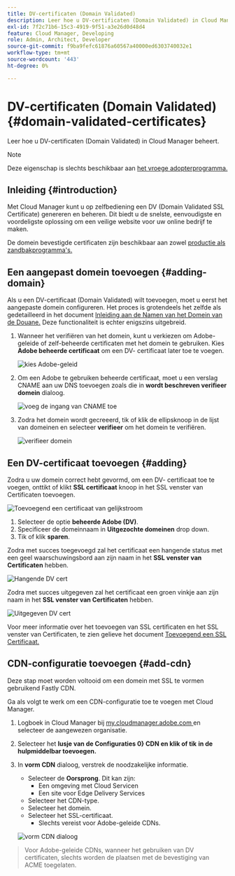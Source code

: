 ```yaml
---
title: DV-certificaten (Domain Validated)
description: Leer hoe u DV-certificaten (Domain Validated) in Cloud Manager beheert.
exl-id: 7f2c71b6-15c3-4919-9f51-a3e26d0d48d4
feature: Cloud Manager, Developing
role: Admin, Architect, Developer
source-git-commit: f9ba9fefc61876a60567a40000ed6303740032e1
workflow-type: tm+mt
source-wordcount: '443'
ht-degree: 0%

---
```


# DV-certificaten (Domain Validated) {#domain-validated-certificates}

Leer hoe u DV-certificaten (Domain Validated) in Cloud Manager beheert.

>[!NOTE]
>
>Deze eigenschap is slechts beschikbaar aan [ het vroege adopterprogramma.](/help/implementing/cloud-manager/release-notes/current.md#early-adoption)

## Inleiding {#introduction}

Met Cloud Manager kunt u op zelfbediening een DV (Domain Validated SSL Certificate) genereren en beheren. Dit biedt u de snelste, eenvoudigste en voordeligste oplossing om een veilige website voor uw online bedrijf te maken.

De domein bevestigde certificaten zijn beschikbaar aan zowel [ productie als zandbakprogramma&#39;s.](/help/implementing/cloud-manager/getting-access-to-aem-in-cloud/program-types.md)

## Een aangepast domein toevoegen {#adding-domain}

Als u een DV-certificaat (Domain Validated) wilt toevoegen, moet u eerst het aangepaste domein configureren. Het proces is grotendeels het zelfde als gedetailleerd in het document [ Inleiding aan de Namen van het Domein van de Douane.](/help/implementing/cloud-manager/custom-domain-names/introduction.md) Deze functionaliteit is echter enigszins uitgebreid.

1. Wanneer het verifiëren van het domein, kunt u verkiezen om Adobe-geleide of zelf-beheerde certificaten met het domein te gebruiken. Kies **Adobe beheerde certificaat** om een DV- certificaat later toe te voegen.

   ![ kies Adobe-geleid ](assets/verify-domain-dialog.png)

1. Om een Adobe te gebruiken beheerde certificaat, moet u een verslag CNAME aan uw DNS toevoegen zoals die in **wordt beschreven verifieer domein** dialoog.

   ![ voeg de ingang van CNAME ](assets/verify-domain-dialog-adobe-managed.png) toe

1. Zodra het domein wordt gecreeerd, tik of klik de ellipsknoop in de lijst van domeinen en selecteer **verifieer** om het domein te verifiëren.

   ![ verifieer domein ](assets/verify-domain.png)

## Een DV-certificaat toevoegen {#adding}

Zodra u uw domein correct hebt gevormd, om een DV- certificaat toe te voegen, onttikt of klikt **SSL certificaat** knoop in het SSL venster van Certificaten toevoegen.

![ Toevoegend een certificaat van gelijkstroom ](/help/implementing/cloud-manager/assets/ssl/add-dv-certificate.png)

1. Selecteer de optie **beheerde Adobe (DV)**.
1. Specificeer de domeinnaam in **Uitgezochte domeinen** drop down.
1. Tik of klik **sparen**.

Zodra met succes toegevoegd zal het certificaat een hangende status met een geel waarschuwingsbord aan zijn naam in het **SSL venster van Certificaten** hebben.

![ Hangende DV cert ](assets/pending-dv-certificate.png)

Zodra met succes uitgegeven zal het certificaat een groen vinkje aan zijn naam in het **SSL venster van Certificaten** hebben.

![ Uitgegeven DV cert ](assets/issued-dv-certificate.png)

Voor meer informatie over het toevoegen van SSL certificaten en het SSL venster van Certificaten, te zien gelieve het document [ Toevoegend een SSL Certificaat.](add-ssl-certificate.md)

## CDN-configuratie toevoegen {#add-cdn}

Deze stap moet worden voltooid om een domein met SSL te vormen gebruikend Fastly CDN.

Ga als volgt te werk om een CDN-configuratie toe te voegen met Cloud Manager.

1. Logboek in Cloud Manager bij [ my.cloudmanager.adobe.com ](https://my.cloudmanager.adobe.com/) en selecteer de aangewezen organisatie.

1. Selecteer het **lusje van de Configuraties 0} CDN en klik of tik** **in de hulpmiddelbar toevoegen.**

1. In **vorm CDN** dialoog, verstrek de noodzakelijke informatie.

   * Selecteer de **Oorsprong**. Dit kan zijn:
      * Een omgeving met Cloud Servicen
      * Een site voor Edge Delivery Services
   * Selecteer het CDN-type.
   * Selecteer het domein.
   * Selecteer het SSL-certificaat.
      * Slechts vereist voor Adobe-geleide CDNs.

   ![ vorm CDN dialoog ](assets/configure-cdn-dialog.png)

>
>
>Voor Adobe-geleide CDNs, wanneer het gebruiken van DV certificaten, slechts worden de plaatsen met de bevestiging van ACME toegelaten.
